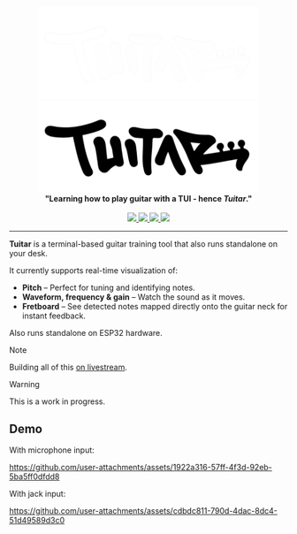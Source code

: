<p align="center">
    <img src="https://raw.githubusercontent.com/orhun/tuitar/refs/heads/main/assets/tuitar-logo-dark.png#gh-dark-mode-only" width="400"></a>
    <img src="https://raw.githubusercontent.com/orhun/tuitar/refs/heads/main/assets/tuitar-logo-light.png#gh-light-mode-only" width="400"></a>
    <br>
    <b>"Learning how to play guitar with a TUI - hence <em>Tuitar</em>."</b>
    <br>
    <br>
    <a href="https://github.com/orhun/tuitar/releases">
        <img src="https://img.shields.io/github/v/release/orhun/tuitar?color=000000">
    </a>
    <a href="https://crates.io/crates/tuitar/">
        <img src="https://img.shields.io/crates/v/tuitar?color=000000">
    </a>
    <a href="https://github.com/orhun/tuitar/actions?query=workflow%3A%22Continuous+Integration%22">
        <img src="https://img.shields.io/github/actions/workflow/status/orhun/tuitar/ci.yml?branch=master&color=000000&label=CI">
    </a>
    <a href="https://github.com/orhun/tuitar/blob/master/LICENSE">
        <img src="https://img.shields.io/crates/l/tuitar?color=000000">
    </a>
</p>

---

**Tuitar** is a terminal-based guitar training tool that also runs standalone on your desk.

It currently supports real-time visualization of:

- **Pitch** – Perfect for tuning and identifying notes.
- **Waveform, frequency & gain** – Watch the sound as it moves.
- **Fretboard** – See detected notes mapped directly onto the guitar neck for instant feedback.

Also runs standalone on ESP32 hardware.

> [!NOTE]
> Building all of this [on livestream](https://www.youtube.com/@orhundev/streams).

> [!WARNING]
> This is a work in progress.

## Demo

With microphone input:

https://github.com/user-attachments/assets/1922a316-57ff-4f3d-92eb-5ba5ff0dfdd8

With jack input:

https://github.com/user-attachments/assets/cdbdc811-790d-4dac-8dc4-51d49589d3c0
